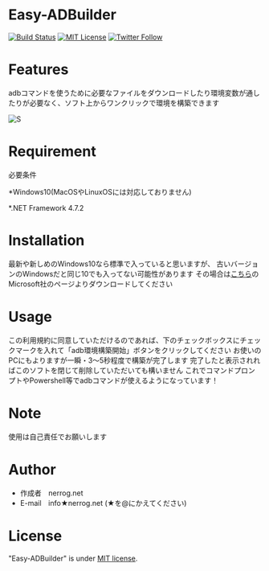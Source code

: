 # Easy-ADBuilder
[![Build Status](https://dev.azure.com/nerrog1002/Easy-ADBuilder/_apis/build/status/nerrog.Easy-ADBuilder?branchName=master)](https://dev.azure.com/nerrog1002/Easy-ADBuilder/_build/latest?definitionId=1&branchName=master)
[![MIT License](http://img.shields.io/badge/license-MIT-blue.svg?style=flat)](LICENSE)
[![Twitter Follow](https://img.shields.io/twitter/follow/nerrog_blog?style=social)](https://twitter.com/nerrog_blog)
# Features
 
adbコマンドを使うために必要なファイルをダウンロードしたり環境変数が通したりが必要なく、ソフト上からワンクリックで環境を構築できます

![S](https://user-images.githubusercontent.com/48819514/90333774-6c9d6700-e003-11ea-90d6-15c8b77c4360.png)


# Requirement
 
必要条件

*Windows10(MacOSやLinuxOSには対応しておりません)

*.NET Framework 4.7.2
 
# Installation
 最新や新しめのWindows10なら標準で入っていると思いますが、
 古いバージョンのWindowsだと同じ10でも入ってない可能性があります
 その場合は[こちら](http://go.microsoft.com/fwlink/?LinkId=863262)のMicrosoft社のページよりダウンロードしてください
 
# Usage
 
この利用規約に同意していただけるのであれば、下のチェックボックスにチェックマークを入れて「adb環境構築開始」ボタンをクリックしてください
お使いのPCにもよりますが一瞬・3～5秒程度で構築が完了します
完了したと表示されればこのソフトを閉じて削除していただいても構いません
これでコマンドプロンプトやPowershell等でadbコマンドが使えるようになっています！

 
# Note
 
使用は自己責任でお願いします
 
# Author
 
* 作成者　nerrog.net
* E-mail　info★nerrog.net
(★を@にかえてください)
 
# License

"Easy-ADBuilder" is under [MIT license](https://en.wikipedia.org/wiki/MIT_License).
